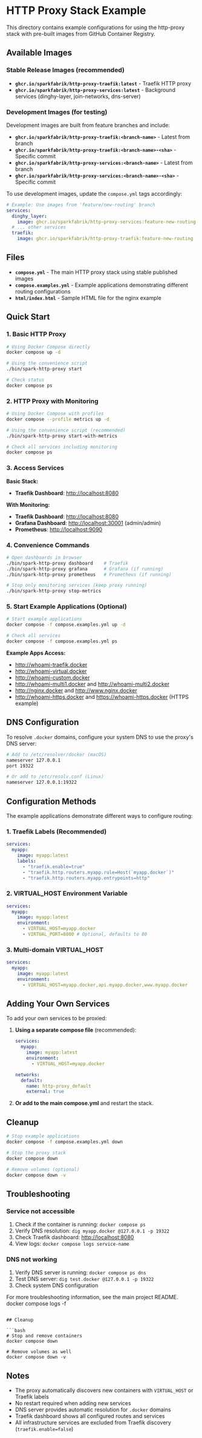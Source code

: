 # HTTP Proxy Stack Example

This directory contains example configurations for using the http-proxy stack with pre-built images from GitHub Container Registry.

## Available Images

### Stable Release Images (recommended)

- **`ghcr.io/sparkfabrik/http-proxy-traefik:latest`** - Traefik HTTP proxy
- **`ghcr.io/sparkfabrik/http-proxy-services:latest`** - Background services (dinghy-layer, join-networks, dns-server)

### Development Images (for testing)

Development images are built from feature branches and include:

- **`ghcr.io/sparkfabrik/http-proxy-traefik:<branch-name>`** - Latest from branch
- **`ghcr.io/sparkfabrik/http-proxy-traefik:<branch-name>-<sha>`** - Specific commit
- **`ghcr.io/sparkfabrik/http-proxy-services:<branch-name>`** - Latest from branch
- **`ghcr.io/sparkfabrik/http-proxy-services:<branch-name>-<sha>`** - Specific commit

To use development images, update the `compose.yml` tags accordingly:

```yaml
# Example: Use images from 'feature/new-routing' branch
services:
  dinghy_layer:
    image: ghcr.io/sparkfabrik/http-proxy-services:feature-new-routing
  # ... other services
  traefik:
    image: ghcr.io/sparkfabrik/http-proxy-traefik:feature-new-routing
```

## Files

- **`compose.yml`** - The main HTTP proxy stack using stable published images
- **`compose.examples.yml`** - Example applications demonstrating different routing configurations
- **`html/index.html`** - Sample HTML file for the nginx example

## Quick Start

### 1. Basic HTTP Proxy

```bash
# Using Docker Compose directly
docker compose up -d

# Using the convenience script
./bin/spark-http-proxy start

# Check status
docker compose ps
```

### 2. HTTP Proxy with Monitoring

```bash
# Using Docker Compose with profiles
docker compose --profile metrics up -d

# Using the convenience script (recommended)
./bin/spark-http-proxy start-with-metrics

# Check all services including monitoring
docker compose ps
```

### 3. Access Services

**Basic Stack:**

- **Traefik Dashboard**: <http://localhost:8080>

**With Monitoring:**

- **Traefik Dashboard**: <http://localhost:8080>
- **Grafana Dashboard**: <http://localhost:30001> (admin/admin)
- **Prometheus**: <http://localhost:9090>

### 4. Convenience Commands

```bash
# Open dashboards in browser
./bin/spark-http-proxy dashboard    # Traefik
./bin/spark-http-proxy grafana      # Grafana (if running)
./bin/spark-http-proxy prometheus   # Prometheus (if running)

# Stop only monitoring services (keep proxy running)
./bin/spark-http-proxy stop-metrics
```

### 5. Start Example Applications (Optional)

```bash
# Start example applications
docker compose -f compose.examples.yml up -d

# Check all services
docker compose -f compose.examples.yml ps
```

**Example Apps Access:**

- <http://whoami-traefik.docker>
- <http://whoami-virtual.docker>
- <http://whoami-custom.docker>
- <http://whoami-multi1.docker> and <http://whoami-multi2.docker>
- <http://nginx.docker> and <http://www.nginx.docker>
- <http://whoami-https.docker> and <https://whoami-https.docker> (HTTPS example)

## DNS Configuration

To resolve `.docker` domains, configure your system DNS to use the proxy's DNS server:

```bash
# Add to /etc/resolver/docker (macOS)
nameserver 127.0.0.1
port 19322

# Or add to /etc/resolv.conf (Linux)
nameserver 127.0.0.1:19322
```

## Configuration Methods

The example applications demonstrate different ways to configure routing:

### 1. Traefik Labels (Recommended)

```yaml
services:
  myapp:
    image: myapp:latest
    labels:
      - "traefik.enable=true"
      - "traefik.http.routers.myapp.rule=Host(`myapp.docker`)"
      - "traefik.http.routers.myapp.entrypoints=http"
```

### 2. VIRTUAL_HOST Environment Variable

```yaml
services:
  myapp:
    image: myapp:latest
    environment:
      - VIRTUAL_HOST=myapp.docker
      - VIRTUAL_PORT=8080 # Optional, defaults to 80
```

### 3. Multi-domain VIRTUAL_HOST

```yaml
services:
  myapp:
    image: myapp:latest
    environment:
      - VIRTUAL_HOST=myapp.docker,api.myapp.docker,www.myapp.docker
```

## Adding Your Own Services

To add your own services to be proxied:

1. **Using a separate compose file** (recommended):

   ```yaml
   services:
     myapp:
       image: myapp:latest
       environment:
         - VIRTUAL_HOST=myapp.docker

   networks:
     default:
       name: http-proxy_default
       external: true
   ```

2. **Or add to the main compose.yml** and restart the stack.

## Cleanup

```bash
# Stop example applications
docker compose -f compose.examples.yml down

# Stop the proxy stack
docker compose down

# Remove volumes (optional)
docker compose down -v
```

## Troubleshooting

### Service not accessible

1. Check if the container is running: `docker compose ps`
2. Verify DNS resolution: `dig myapp.docker @127.0.0.1 -p 19322`
3. Check Traefik dashboard: <http://localhost:8080>
4. View logs: `docker compose logs service-name`

### DNS not working

1. Verify DNS server is running: `docker compose ps dns`
2. Test DNS server: `dig test.docker @127.0.0.1 -p 19322`
3. Check system DNS configuration

For more troubleshooting information, see the main project README.
docker compose logs -f

````

## Cleanup

```bash
# Stop and remove containers
docker compose down

# Remove volumes as well
docker compose down -v
````

## Notes

- The proxy automatically discovers new containers with `VIRTUAL_HOST` or Traefik labels
- No restart required when adding new services
- DNS server provides automatic resolution for `.docker` domains
- Traefik dashboard shows all configured routes and services
- All infrastructure services are excluded from Traefik discovery (`traefik.enable=false`)
